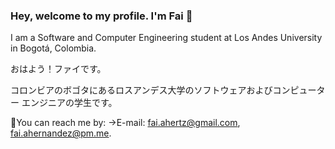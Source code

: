 ### Hey, welcome to my profile. I'm Fai 👋
I am a Software and Computer Engineering student at Los Andes University in Bogotá, Colombia.

おはよう！ファイです。

コロンビアのボゴタにあるロスアンデス大学のソフトウェアおよびコンピューター エンジニアの学生です。

🍥You can reach me by: ->E-mail: fai.ahertz@gmail.com, fai.ahernandez@pm.me.

<!--
**fai-aher/fai-aher** is a ✨ _special_ ✨ repository because its `README.md` (this file) appears on your GitHub profile.

Here are some ideas to get you started:

- 🔭 I’m currently working on ...
- 🌱 I’m currently learning ...
- 👯 I’m looking to collaborate on ...
- 🤔 I’m looking for help with ...
- 💬 Ask me about ...
- 📫 How to reach me: ...
- 😄 Pronouns: ...
- ⚡ Fun fact: ...
-->
